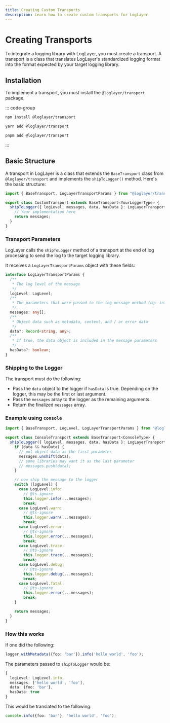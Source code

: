 ```yaml
---
title: Creating Custom Transports
description: Learn how to create custom transports for LogLayer
---
```


# Creating Transports

To integrate a logging library with LogLayer, you must create a transport. A transport is a class that translates LogLayer's standardized logging format into the format expected by your target logging library.

## Installation

To implement a transport, you must install the `@loglayer/transport` package.

::: code-group
```bash [npm]
npm install @loglayer/transport
```

```bash [yarn]
yarn add @loglayer/transport
```

```bash [pnpm]
pnpm add @loglayer/transport
```
:::

## Basic Structure

A transport in LogLayer is a class that extends the `BaseTransport` class from `@loglayer/transport` and implements the `shipToLogger()` method. Here's the basic structure:

```typescript
import { BaseTransport, LogLayerTransportParams } from "@loglayer/transport";

export class CustomTransport extends BaseTransport<YourLoggerType> {
  shipToLogger({ logLevel, messages, data, hasData }: LogLayerTransportParams): any[] {
    // Your implementation here
    return messages;
  }
}
```

### Transport Parameters

LogLayer calls the `shipToLogger` method of a transport at the end of log processing to send the log to the target logging library. 

It receives a `LogLayerTransportParams` object with these fields:

```typescript
interface LogLayerTransportParams {
  /**
   * The log level of the message
   */
  logLevel: LogLevel;
  /**
   * The parameters that were passed to the log message method (eg: info / warn / debug / error)
   */
  messages: any[];
  /**
   * Object data such as metadata, context, and / or error data
   */
  data?: Record<string, any>;
  /**
   * If true, the data object is included in the message parameters
   */
  hasData?: boolean;
}
```

### Shipping to the Logger

The transport must do the following:

- Pass the `data` object to the logger if `hasData` is true. Depending on the logger, this may be the first or last argument.
- Pass the `messages` array to the logger as the remaining arguments.
- Return the finalized `messages` array.

### Example using `console`

```typescript
import { BaseTransport, LogLevel, LogLayerTransportParams } from "@loglayer/transport";

export class ConsoleTransport extends BaseTransport<ConsoleType> {
  shipToLogger({ logLevel, messages, data, hasData }: LogLayerTransportParams) {
    if (data && hasData) {
      // put object data as the first parameter  
      messages.unshift(data);
      // some libraries may want it as the last parameter
      // messages.push(data);
    }

    // now ship the message to the logger
    switch (logLevel) {
      case LogLevel.info:
        // @ts-ignore
        this.logger.info(...messages);
        break;
      case LogLevel.warn:
        // @ts-ignore
        this.logger.warn(...messages);
        break;
      case LogLevel.error:
        // @ts-ignore
        this.logger.error(...messages);
        break;
      case LogLevel.trace:
        // @ts-ignore
        this.logger.trace(...messages);
        break;
      case LogLevel.debug:
        // @ts-ignore
        this.logger.debug(...messages);
        break;
      case LogLevel.fatal:
        // @ts-ignore
        this.logger.error(...messages);
        break;
    }

    return messages;
  }
}
```

### How this works

If one did the following:

```typescript
logger.withMetadata({foo: 'bar'}).info('hello world', 'foo');
```

The parameters passed to `shipToLogger` would be:

```typescript
{
  logLevel: LogLevel.info,
  messages: ['hello world', 'foo'],
  data: {foo: 'bar'},
  hasData: true
}
```

This would be translated to the following:

```typescript
console.info({foo: 'bar'}, 'hello world', 'foo');
```
